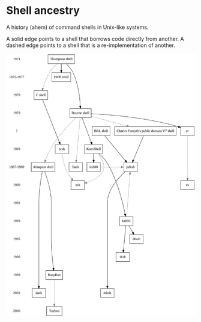 # Shell ancestry
A history (ahem) of command shells in Unix-like systems.

A solid edge points to a shell that borrows code directly from another. A dashed edge points to a shell that is a re-implementation of another.

![Shell ancestry](shellancestry.svg)
